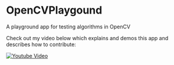# OpenCVPlaygound
A playground app for testing algorithms in OpenCV

Check out my video below which explains and demos this app and describes how to contribute:

[![Youtube Video](http://img.youtube.com/vi/UVKpY82kxJI/0.jpg)](http://www.youtube.com/watch?v=UVKpY82kxJI)
